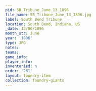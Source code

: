 ```yaml
---
pid: SB_Tribune_June_13_1896
file_name: SB_Tribune_June_13_1896.jpg
label: South Bend Tribune
location: South Bend, Indiana, US
_date: 13/06/1896
month_str: June
year: '1896'
type: JPG
notes: 
teams: 
game_info: 
player_info: 
inventoried: n
order: '261'
layout: foundry-item
collection: foundry-giants
---
```

